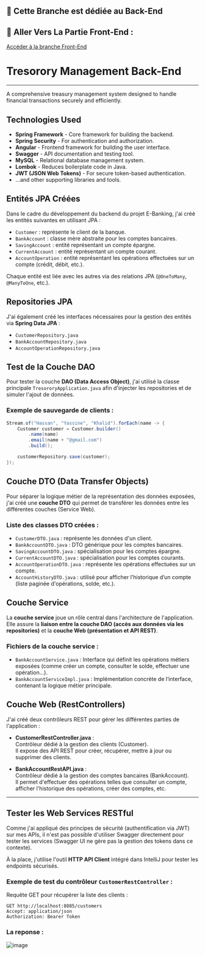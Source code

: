 ## 🚨 Cette Branche est dédiée au Back-End
## 🚨 Aller Vers La Partie Front-End :
[Accéder à la branche Front-End](https://github.com/Mostapha-El-Kaddaoui/Angular-Spring-JWT-Swagger-Project/tree/Front-End)


# Tresorory Management Back-End
---
A comprehensive treasury management system designed to handle financial transactions securely and efficiently.

## Technologies Used

- **Spring Framework** - Core framework for building the backend.
- **Spring Security** - For authentication and authorization.
- **Angular** - Frontend framework for building the user interface.
- **Swagger** - API documentation and testing tool.
- **MySQL** - Relational database management system.
- **Lombok** - Reduces boilerplate code in Java.
- **JWT (JSON Web Tokens)** - For secure token-based authentication.
- ...and other supporting libraries and tools.

## Entités JPA Créées

Dans le cadre du développement du backend du projet E-Banking, j'ai créé les entités suivantes en utilisant JPA :

- `Customer` : représente le client de la banque.
- `BankAccount` : classe mère abstraite pour les comptes bancaires.
- `SavingAccount` : entité représentant un compte épargne.
- `CurrentAccount` : entité représentant un compte courant.
- `AccountOperation` : entité représentant les opérations effectuées sur un compte (crédit, débit, etc.).

Chaque entité est liée avec les autres via des relations JPA (`@OneToMany`, `@ManyToOne`, etc.).

## Repositories JPA

J'ai également créé les interfaces nécessaires pour la gestion des entités via **Spring Data JPA** :

- `CustomerRepository.java`
- `BankAccountRepository.java`
- `AccountOperationRepository.java`

## Test de la Couche DAO

Pour tester la couche **DAO (Data Access Object)**, j'ai utilisé la classe principale `TresororyApplication.java` afin d'injecter les repositories et de simuler l'ajout de données.

### Exemple de sauvegarde de clients :

```java
Stream.of("Hassan", "Yassine", "Khalid").forEach(name -> {
    Customer customer = Customer.builder()
        .name(name)
        .email(name + "@gmail.com")
        .build();

    customerRepository.save(customer);
});
```
## Couche DTO (Data Transfer Objects)

Pour séparer la logique métier de la représentation des données exposées, j'ai créé une **couche DTO** qui permet de transférer les données entre les différentes couches (Service Web).

### Liste des classes DTO créées :

- `CustomerDTO.java` : représente les données d'un client.
- `BankAccountDTO.java` : DTO générique pour les comptes bancaires.
- `SavingAccountDTO.java` : spécialisation pour les comptes épargne.
- `CurrentAccountDTO.java` : spécialisation pour les comptes courants.
- `AccountOperationDTO.java` : représente les opérations effectuées sur un compte.
- `AccountHistoryDTO.java` : utilisé pour afficher l'historique d’un compte (liste paginée d'opérations, solde, etc.).

## Couche Service

La **couche service** joue un rôle central dans l'architecture de l'application. Elle assure la **liaison entre la couche DAO (accès aux données via les repositories)** et la **couche Web (présentation et API REST)**.

### Fichiers de la couche service :

- `BankAccountService.java` : Interface qui définit les opérations métiers exposées (comme créer un compte, consulter le solde, effectuer une opération...).
- `BankAccountServiceImpl.java` : Implémentation concrète de l’interface, contenant la logique métier principale.

## Couche Web (RestControllers)

J'ai créé deux contrôleurs REST pour gérer les différentes parties de l'application :

- **CustomerRestController.java** :  
  Contrôleur dédié à la gestion des clients (Customer).  
  Il expose des API REST pour créer, récupérer, mettre à jour ou supprimer des clients.

- **BankAccountRestAPI.java** :  
  Contrôleur dédié à la gestion des comptes bancaires (BankAccount).  
  Il permet d'effectuer des opérations telles que consulter un compte, afficher l'historique des opérations, créer des comptes, etc.

---

## Tester les Web Services RESTful

Comme j'ai appliqué des principes de sécurité (authentification via JWT) sur mes APIs, il n'est pas possible d'utiliser Swagger directement pour tester les services (Swagger UI ne gère pas la gestion des tokens dans ce contexte).

À la place, j'utilise l'outil **HTTP API Client** intégré dans IntelliJ pour tester les endpoints sécurisés.

### Exemple de test du contrôleur `CustomerRestController` :

Requête GET pour récupérer la liste des clients :

```http
GET http://localhost:8085/customers
Accept: application/json
Authorization: Bearer Token
```
### La reponse : 
![image](https://github.com/user-attachments/assets/e7d3d7ce-a722-46a0-ac15-b961596d9abf)




